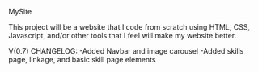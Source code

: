 MySite

This project will be a website that I code from scratch using HTML,
CSS, Javascript, and/or other tools that I feel will make my website
better.

V(0.7) CHANGELOG:
-Added Navbar and image carousel
-Added skills page, linkage, and basic skill page elements